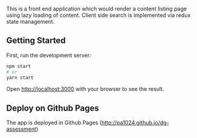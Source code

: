 This is a front end application which would render a content listing page using lazy loading of content.
Client side search is implemented via redux state management.


## Getting Started

First, run the development server:

```bash
npm start
# or
yarn start
```

Open [http://localhost:3000](http://localhost:3000) with your browser to see the result.

## Deploy on Github Pages

The app is deployed in Github Pages (http://pa1024.github.io/dg-assessment)
